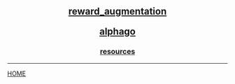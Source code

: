 <center>

<h2> 

[reward_augmentation](reward_augmentation/index.md)

[alphago](alphago/index.md)

<h3>

[resources](resources/index.md)

</center> 

---- 

[HOME](../index.md)